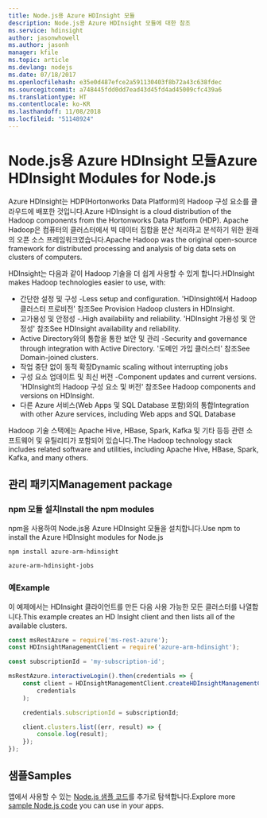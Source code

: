 ```yaml
---
title: Node.js용 Azure HDInsight 모듈
description: Node.js용 Azure HDInsight 모듈에 대한 참조
ms.service: hdinsight
author: jasonwhowell
ms.author: jasonh
manager: kfile
ms.topic: article
ms.devlang: nodejs
ms.date: 07/18/2017
ms.openlocfilehash: e35e0d487efce2a591130403f8b72a43c638fdec
ms.sourcegitcommit: a748445fdd0dd7ead43d45fd4ad45009cfc439a6
ms.translationtype: HT
ms.contentlocale: ko-KR
ms.lasthandoff: 11/08/2018
ms.locfileid: "51148924"
---
```

# <a name="azure-hdinsight-modules-for-nodejs"></a><span data-ttu-id="ff63c-103">Node.js용 Azure HDInsight 모듈</span><span class="sxs-lookup"><span data-stu-id="ff63c-103">Azure HDInsight Modules for Node.js</span></span>

<span data-ttu-id="ff63c-104">Azure HDInsight는 HDP(Hortonworks Data Platform)의 Hadoop 구성 요소를 클라우드에 배포한 것입니다.</span><span class="sxs-lookup"><span data-stu-id="ff63c-104">Azure HDInsight is a cloud distribution of the Hadoop components from the Hortonworks Data Platform (HDP).</span></span> <span data-ttu-id="ff63c-105">Apache Hadoop은 컴퓨터의 클러스터에서 빅 데이터 집합을 분산 처리하고 분석하기 위한 원래의 오픈 소스 프레임워크였습니다.</span><span class="sxs-lookup"><span data-stu-id="ff63c-105">Apache Hadoop was the original open-source framework for distributed processing and analysis of big data sets on clusters of computers.</span></span>

<span data-ttu-id="ff63c-106">HDInsight는 다음과 같이 Hadoop 기술을 더 쉽게 사용할 수 있게 합니다.</span><span class="sxs-lookup"><span data-stu-id="ff63c-106">HDInsight makes Hadoop technologies easier to use, with:</span></span>
- <span data-ttu-id="ff63c-107">간단한 설정 및 구성 -</span><span class="sxs-lookup"><span data-stu-id="ff63c-107">Less setup and configuration.</span></span> <span data-ttu-id="ff63c-108">'HDInsight에서 Hadoop 클러스터 프로비전' 참조</span><span class="sxs-lookup"><span data-stu-id="ff63c-108">See Provision Hadoop clusters in HDInsight.</span></span>
- <span data-ttu-id="ff63c-109">고가용성 및 안정성 -.</span><span class="sxs-lookup"><span data-stu-id="ff63c-109">High availability and reliability.</span></span> <span data-ttu-id="ff63c-110">'HDInsight 가용성 및 안정성' 참조</span><span class="sxs-lookup"><span data-stu-id="ff63c-110">See HDInsight availability and reliability.</span></span>
- <span data-ttu-id="ff63c-111">Active Directory와의 통합을 통한 보안 및 관리 -</span><span class="sxs-lookup"><span data-stu-id="ff63c-111">Security and governance through integration with Active Directory.</span></span> <span data-ttu-id="ff63c-112">'도메인 가입 클러스터' 참조</span><span class="sxs-lookup"><span data-stu-id="ff63c-112">See Domain-joined clusters.</span></span>
- <span data-ttu-id="ff63c-113">작업 중단 없이 동적 확장</span><span class="sxs-lookup"><span data-stu-id="ff63c-113">Dynamic scaling without interrupting jobs</span></span>
- <span data-ttu-id="ff63c-114">구성 요소 업데이트 및 최신 버전 -</span><span class="sxs-lookup"><span data-stu-id="ff63c-114">Component updates and current versions.</span></span> <span data-ttu-id="ff63c-115">'HDInsight의 Hadoop 구성 요소 및 버전' 참조</span><span class="sxs-lookup"><span data-stu-id="ff63c-115">See Hadoop components and versions on HDInsight.</span></span>
- <span data-ttu-id="ff63c-116">다른 Azure 서비스(Web Apps 및 SQL Database 포함)와의 통합</span><span class="sxs-lookup"><span data-stu-id="ff63c-116">Integration with other Azure services, including Web apps and SQL Database</span></span>

<span data-ttu-id="ff63c-117">Hadoop 기술 스택에는 Apache Hive, HBase, Spark, Kafka 및 기타 등등 관련 소프트웨어 및 유틸리티가 포함되어 있습니다.</span><span class="sxs-lookup"><span data-stu-id="ff63c-117">The Hadoop technology stack includes related software and utilities, including Apache Hive, HBase, Spark, Kafka, and many others.</span></span> 

## <a name="management-package"></a><span data-ttu-id="ff63c-118">관리 패키지</span><span class="sxs-lookup"><span data-stu-id="ff63c-118">Management package</span></span>

### <a name="install-the-npm-modules"></a><span data-ttu-id="ff63c-119">npm 모듈 설치</span><span class="sxs-lookup"><span data-stu-id="ff63c-119">Install the npm modules</span></span>

<span data-ttu-id="ff63c-120">npm을 사용하여 Node.js용 Azure HDInsight 모듈을 설치합니다.</span><span class="sxs-lookup"><span data-stu-id="ff63c-120">Use npm to install the Azure HDInsight modules for Node.js</span></span>

```bash
npm install azure-arm-hdinsight
```

```bash
azure-arm-hdinsight-jobs
```

### <a name="example"></a><span data-ttu-id="ff63c-121">예</span><span class="sxs-lookup"><span data-stu-id="ff63c-121">Example</span></span> 

<span data-ttu-id="ff63c-122">이 예제에서는 HDInsight 클라이언트를 만든 다음 사용 가능한 모든 클러스터를 나열합니다.</span><span class="sxs-lookup"><span data-stu-id="ff63c-122">This example creates an HD Insight client and then lists all of the available clusters.</span></span> 

```javascript
const msRestAzure = require('ms-rest-azure');
const HDInsightManagementClient = require('azure-arm-hdinsight');

const subscriptionId = 'my-subscription-id';

msRestAzure.interactiveLogin().then(credentials => {
    const client = HDInsightManagementClient.createHDInsightManagementClient(
        credentials
    );

    credentials.subscriptionId = subscriptionId;

    client.clusters.list((err, result) => {
        console.log(result);
    });
});
```

## <a name="samples"></a><span data-ttu-id="ff63c-123">샘플</span><span class="sxs-lookup"><span data-stu-id="ff63c-123">Samples</span></span>

<span data-ttu-id="ff63c-124">앱에서 사용할 수 있는 [Node.js 샘플 코드](https://azure.microsoft.com/resources/samples/?platform=nodejs)를 추가로 탐색합니다.</span><span class="sxs-lookup"><span data-stu-id="ff63c-124">Explore more [sample Node.js code](https://azure.microsoft.com/resources/samples/?platform=nodejs) you can use in your apps.</span></span>
